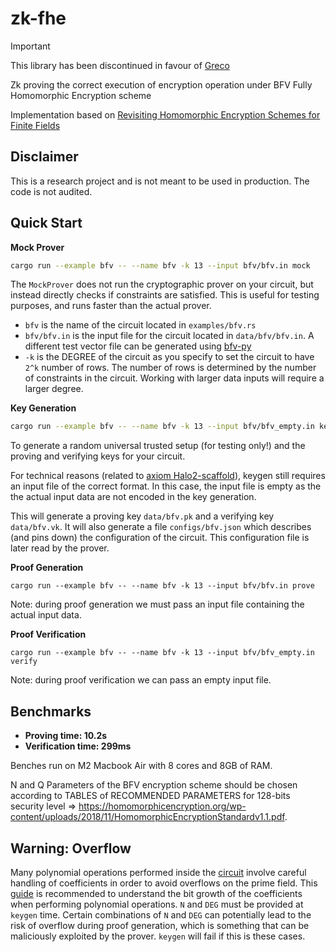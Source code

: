# zk-fhe

> [!IMPORTANT]  
> This library has been discontinued in favour of [Greco](https://github.com/privacy-scaling-explorations/greco)

Zk proving the correct execution of encryption operation under BFV Fully Homomorphic Encryption scheme

Implementation based on [Revisiting Homomorphic Encryption Schemes for Finite Fields](https://eprint.iacr.org/2021/204.pdf)

## Disclaimer

This is a research project and is not meant to be used in production. The code is not audited.

## Quick Start

**Mock Prover**

```bash
cargo run --example bfv -- --name bfv -k 13 --input bfv/bfv.in mock
```

The `MockProver` does not run the cryptographic prover on your circuit, but instead directly checks if constraints are satisfied. This is useful for testing purposes, and runs faster than the actual prover.

- `bfv` is the name of the circuit located in `examples/bfv.rs` 
- `bfv/bfv.in` is the input file for the circuit located in `data/bfv/bfv.in`. A different test vector file can be generated using [bfv-py](https://github.com/yuriko627/bfv-py)
- `-k` is the DEGREE of the circuit as you specify to set the circuit to have `2^k` number of rows. The number of rows is determined by the number of constraints in the circuit. Working with larger data inputs will require a larger degree.

**Key Generation**

```bash
cargo run --example bfv -- --name bfv -k 13 --input bfv/bfv_empty.in keygen
```

To generate a random universal trusted setup (for testing only!) and the proving and verifying keys for your circuit.

For technical reasons (related to [axiom Halo2-scaffold](https://github.com/axiom-crypto/halo2-scaffold)), keygen still requires an input file of the correct format. In this case, the input file is empty as the the actual input data are not encoded in the key generation. 

This will generate a proving key `data/bfv.pk` and a verifying key `data/bfv.vk`. It will also generate a file `configs/bfv.json` which describes (and pins down) the configuration of the circuit. This configuration file is later read by the prover.

**Proof Generation**

```
cargo run --example bfv -- --name bfv -k 13 --input bfv/bfv.in prove
```

Note: during proof generation we must pass an input file containing the actual input data. 

**Proof Verification**

```
cargo run --example bfv -- --name bfv -k 13 --input bfv/bfv_empty.in verify
```

Note: during proof verification we can pass an empty input file.

## Benchmarks

- **Proving time: 10.2s** 
- **Verification time: 299ms**

Benches run on M2 Macbook Air with 8 cores and 8GB of RAM.

N and Q Parameters of the BFV encryption scheme should be chosen according to TABLES of RECOMMENDED PARAMETERS for 128-bits security level => https://homomorphicencryption.org/wp-content/uploads/2018/11/HomomorphicEncryptionStandardv1.1.pdf. 

## Warning: Overflow 

Many polynomial operations performed inside the [circuit](./examples/bfv.rs) involve careful handling of coefficients in order to avoid overflows on the prime field. This [guide](https://zipcpu.com/dsp/2017/07/21/bit-growth.html) is recommended to understand the bit growth of the coefficients when performing polynomial operations. `N` and `DEG` must be provided at `keygen` time. Certain combinations of `N` and `DEG` can potentially lead to the risk of overflow during proof generation, which is something that can be maliciously exploited by the prover. `keygen` will fail if this is these cases.
